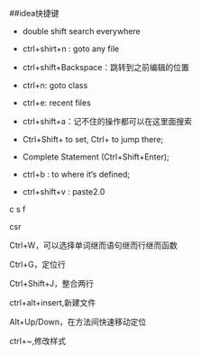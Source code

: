##idea快捷键

- double shift    search everywhere

- ctrl+shirt+n : goto any file

- ctrl+shift+Backspace：跳转到之前编辑的位置

- ctrl+n: goto class

- ctrl+e: recent files

- ctrl+shift+a：记不住的操作都可以在这里面搜索

- Ctrl+Shift+<number> to set, Ctrl+<number> to jump there;

- Complete Statement (Ctrl+Shift+Enter);

- ctrl+b : to where it‘s defined;

- ctrl+shift+v : paste2.0

c s f

csr

Ctrl+W，可以选择单词继而语句继而行继而函数

Ctrl+G，定位行

Ctrl+Shift+J，整合两行

ctrl+alt+insert,新建文件

Alt+Up/Down，在方法间快速移动定位

ctrl+~,修改样式






